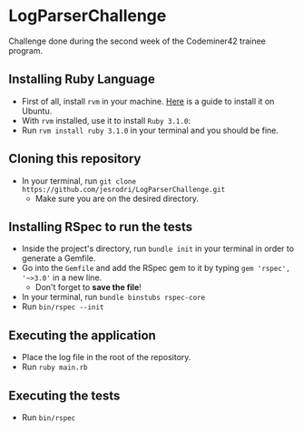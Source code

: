 # LogParserChallenge

  Challenge done during the second week of the Codeminer42 trainee program.

## Installing Ruby Language

  * First of all, install `rvm` in your machine. [Here](https://github.com/rvm/ubuntu_rvm) is a guide to install it on Ubuntu.
  * With `rvm` installed, use it to install `Ruby 3.1.0`:
  * Run ```rvm install ruby 3.1.0``` in your terminal and you should be fine.

## Cloning this repository
  
  * In your terminal, run `git clone https://github.com/jesrodri/LogParserChallenge.git`  
    * Make sure you are on the desired directory.
  
## Installing RSpec to run the tests

  * Inside the project's directory, run `bundle init` in your terminal in order to generate a Gemfile.
  * Go into the `Gemfile` and add the RSpec gem to it by typing `gem 'rspec', '~>3.0'` in a new line.
    * Don't forget to **save the file**!
  * In your terminal, run `bundle binstubs rspec-core`
  * Run `bin/rspec --init`

## Executing the application

  * Place the log file in the root of the repository.
  * Run `ruby main.rb`

## Executing the tests

  * Run `bin/rspec`
